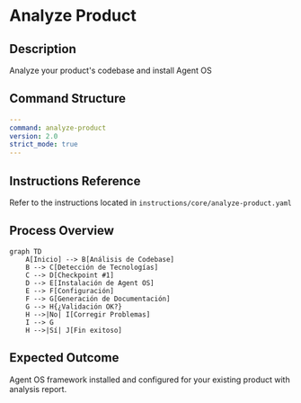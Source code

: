 # Analyze Product

## Description
Analyze your product's codebase and install Agent OS

## Command Structure
```yaml
---
command: analyze-product
version: 2.0
strict_mode: true
---
```

## Instructions Reference
Refer to the instructions located in `instructions/core/analyze-product.yaml`

## Process Overview
```mermaid
graph TD
    A[Inicio] --> B[Análisis de Codebase]
    B --> C[Detección de Tecnologías]
    C --> D[Checkpoint #1]
    D --> E[Instalación de Agent OS]
    E --> F[Configuración]
    F --> G[Generación de Documentación]
    G --> H{¿Validación OK?}
    H -->|No| I[Corregir Problemas]
    I --> G
    H -->|Sí| J[Fin exitoso]
```

## Expected Outcome
Agent OS framework installed and configured for your existing product with analysis report.

